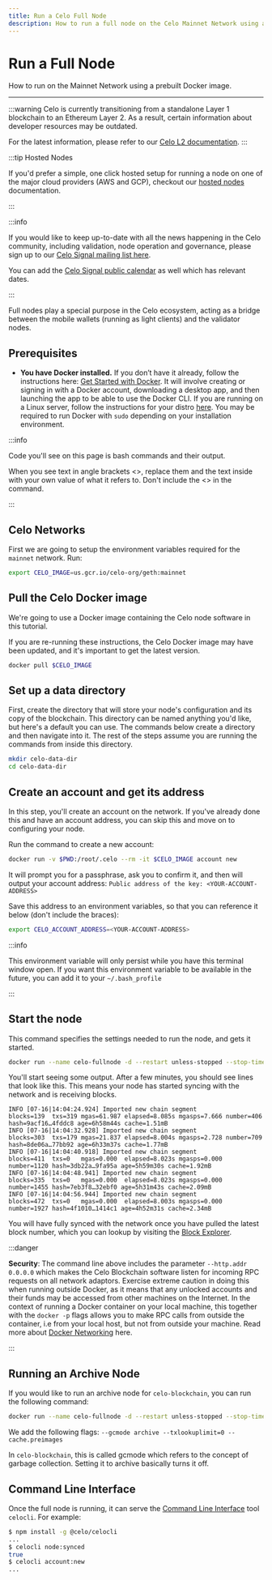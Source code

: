 ```yaml
---
title: Run a Celo Full Node
description: How to run a full node on the Celo Mainnet Network using a prebuilt Docker image.
---
```


# Run a Full Node

How to run on the Mainnet Network using a prebuilt Docker image.

---

:::warning
Celo is currently transitioning from a standalone Layer 1 blockchain to an Ethereum Layer 2. As a result, certain information about developer resources may be outdated.

For the latest information, please refer to our [Celo L2 documentation](https://docs.celo.org/cel2).
:::

:::tip Hosted Nodes

If you'd prefer a simple, one click hosted setup for running a node on one of the major cloud providers (AWS and GCP), checkout our [hosted nodes](/network/node/run-hosted) documentation.

:::

:::info

If you would like to keep up-to-date with all the news happening in the Celo community, including validation, node operation and governance, please sign up to our [Celo Signal mailing list here](https://share.hsforms.com/1Qrhush1vSA2WIamd_yL4ow53n4j).

You can add the [Celo Signal public calendar](https://calendar.google.com/calendar/u/0/embed?src=c_9su6ich1uhmetr4ob3sij6kaqs@group.calendar.google.com) as well which has relevant dates.

:::

Full nodes play a special purpose in the Celo ecosystem, acting as a bridge between the mobile wallets \(running as light clients\) and the validator nodes.

## Prerequisites

- **You have Docker installed.** If you don’t have it already, follow the instructions here: [Get Started with Docker](https://www.docker.com/get-started). It will involve creating or signing in with a Docker account, downloading a desktop app, and then launching the app to be able to use the Docker CLI. If you are running on a Linux server, follow the instructions for your distro [here](https://docs.docker.com/install/#server). You may be required to run Docker with `sudo` depending on your installation environment.

:::info

Code you'll see on this page is bash commands and their output.

When you see text in angle brackets &lt;&gt;, replace them and the text inside with your own value of what it refers to. Don't include the &lt;&gt; in the command.

:::

## Celo Networks

First we are going to setup the environment variables required for the `mainnet` network. Run:

```bash
export CELO_IMAGE=us.gcr.io/celo-org/geth:mainnet
```

## Pull the Celo Docker image

We're going to use a Docker image containing the Celo node software in this tutorial.

If you are re-running these instructions, the Celo Docker image may have been updated, and it's important to get the latest version.

```bash
docker pull $CELO_IMAGE
```

## Set up a data directory

First, create the directory that will store your node's configuration and its copy of the blockchain. This directory can be named anything you'd like, but here's a default you can use. The commands below create a directory and then navigate into it. The rest of the steps assume you are running the commands from inside this directory.

```bash
mkdir celo-data-dir
cd celo-data-dir
```

## Create an account and get its address

In this step, you'll create an account on the network. If you've already done this and have an account address, you can skip this and move on to configuring your node.

Run the command to create a new account:

```bash
docker run -v $PWD:/root/.celo --rm -it $CELO_IMAGE account new
```

It will prompt you for a passphrase, ask you to confirm it, and then will output your account address: `Public address of the key: <YOUR-ACCOUNT-ADDRESS>`

Save this address to an environment variables, so that you can reference it below (don't include the braces):

```bash
export CELO_ACCOUNT_ADDRESS=<YOUR-ACCOUNT-ADDRESS>
```

:::info

This environment variable will only persist while you have this terminal window open. If you want this environment variable to be available in the future, you can add it to your `~/.bash_profile`

:::

## Start the node

This command specifies the settings needed to run the node, and gets it started.

```bash
docker run --name celo-fullnode -d --restart unless-stopped --stop-timeout 300 -p 127.0.0.1:8545:8545 -p 127.0.0.1:8546:8546 -p 30303:30303 -p 30303:30303/udp -v $PWD:/root/.celo $CELO_IMAGE --verbosity 3 --syncmode full --http --http.addr 0.0.0.0 --http.api eth,net,web3,debug,admin,personal --light.serve 90 --light.maxpeers 1000 --maxpeers 1100 --etherbase $CELO_ACCOUNT_ADDRESS --datadir /root/.celo
```

You'll start seeing some output. After a few minutes, you should see lines that look like this. This means your node has started syncing with the network and is receiving blocks.

```text
INFO [07-16|14:04:24.924] Imported new chain segment               blocks=139  txs=319 mgas=61.987 elapsed=8.085s mgasps=7.666 number=406  hash=9acf16…4fddc8 age=6h58m44s cache=1.51mB
INFO [07-16|14:04:32.928] Imported new chain segment               blocks=303  txs=179 mgas=21.837 elapsed=8.004s mgasps=2.728 number=709  hash=8de06a…77bb92 age=6h33m37s cache=1.77mB
INFO [07-16|14:04:40.918] Imported new chain segment               blocks=411  txs=0   mgas=0.000  elapsed=8.023s mgasps=0.000 number=1120 hash=3db22a…9fa95a age=5h59m30s cache=1.92mB
INFO [07-16|14:04:48.941] Imported new chain segment               blocks=335  txs=0   mgas=0.000  elapsed=8.023s mgasps=0.000 number=1455 hash=7eb3f8…32ebf0 age=5h31m43s cache=2.09mB
INFO [07-16|14:04:56.944] Imported new chain segment               blocks=472  txs=0   mgas=0.000  elapsed=8.003s mgasps=0.000 number=1927 hash=4f1010…1414c1 age=4h52m31s cache=2.34mB
```

You will have fully synced with the network once you have pulled the latest block number, which you can lookup by visiting the [Block Explorer](https://explorer.celo.org/).

:::danger

**Security**: The command line above includes the parameter `--http.addr 0.0.0.0` which makes the Celo Blockchain software listen for incoming RPC requests on all network adaptors. Exercise extreme caution in doing this when running outside Docker, as it means that any unlocked accounts and their funds may be accessed from other machines on the Internet. In the context of running a Docker container on your local machine, this together with the `docker -p` flags allows you to make RPC calls from outside the container, i.e from your local host, but not from outside your machine. Read more about [Docker Networking](https://docs.docker.com/network/network-tutorial-standalone/#use-user-defined-bridge-networks) here.

:::

## Running an Archive Node

If you would like to run an archive node for `celo-blockchain`, you can run the following command:

```bash
docker run --name celo-fullnode -d --restart unless-stopped --stop-timeout 300 -p 127.0.0.1:8545:8545 -p 127.0.0.1:8546:8546 -p 30303:30303 -p 30303:30303/udp -v $PWD:/root/.celo $CELO_IMAGE --verbosity 3 --syncmode full --gcmode archive --txlookuplimit=0 --cache.preimages --http --http.addr 0.0.0.0 --http.api eth,net,web3,debug,admin,personal --light.serve 90 --light.maxpeers 1000 --maxpeers 1100 --etherbase $CELO_ACCOUNT_ADDRESS --datadir /root/.celo
```

We add the following flags: `--gcmode archive --txlookuplimit=0 --cache.preimages`

In `celo-blockchain`, this is called gcmode which refers to the concept of garbage collection. Setting it to archive basically turns it off.

## Command Line Interface

Once the full node is running, it can serve the [Command Line Interface](/cli) tool `celocli`. For example:

```bash
$ npm install -g @celo/celocli
...
$ celocli node:synced
true
$ celocli account:new
...
```
